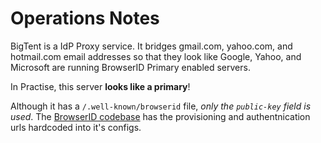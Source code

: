# Operations Notes #

BigTent is a IdP Proxy service. It bridges gmail.com, yahoo.com, and hotmail.com email addresses so that they look like Google, Yahoo, and Microsoft are running BrowserID Primary enabled servers.

In Practise, this server **looks like a primary**!

Although it has a ``/.well-known/browserid`` file, _only the ``public-key`` field is used_. The [BrowserID codebase](https://github.com/mozilla/browserid) has the provisioning and authentnication urls hardcoded into it's configs.